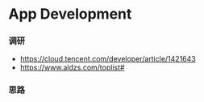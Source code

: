 # App Development
### 调研
- https://cloud.tencent.com/developer/article/1421643
- https://www.aldzs.com/toplist#

### 思路
